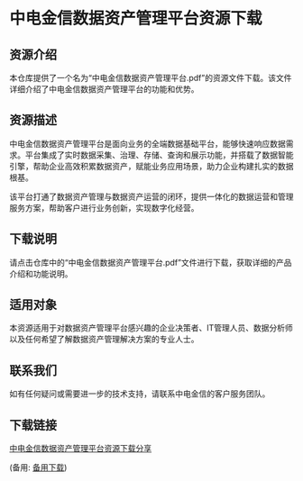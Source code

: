 # 中电金信数据资产管理平台资源下载

## 资源介绍

本仓库提供了一个名为“中电金信数据资产管理平台.pdf”的资源文件下载。该文件详细介绍了中电金信数据资产管理平台的功能和优势。

## 资源描述

中电金信数据资产管理平台是面向业务的全端数据基础平台，能够快速响应数据需求。平台集成了实时数据采集、治理、存储、查询和展示功能，并搭载了数据智能引擎，帮助企业高效积累数据资产，赋能业务应用场景，助力企业构建扎实的数据根基。

该平台打通了数据资产管理与数据资产运营的闭环，提供一体化的数据运营和管理服务方案，帮助客户进行业务创新，实现数字化经营。

## 下载说明

请点击仓库中的“中电金信数据资产管理平台.pdf”文件进行下载，获取详细的产品介绍和功能说明。

## 适用对象

本资源适用于对数据资产管理平台感兴趣的企业决策者、IT管理人员、数据分析师以及任何希望了解数据资产管理解决方案的专业人士。

## 联系我们

如有任何疑问或需要进一步的技术支持，请联系中电金信的客户服务团队。

## 下载链接
[中电金信数据资产管理平台资源下载分享](https://pan.quark.cn/s/0d4048e31bdf) 

(备用: [备用下载](https://pan.baidu.com/s/1tL4QcTyww6_mSvj4BrkAjw?pwd=1234))
